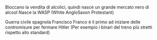 Bloccano la vendita di alcolici, quindi nasce un grande mercato nero di alcool
Nasce la WASP (White AngloSaxon Protestant)

Guerra civile spagnola
Francisco Franco è il primo ad iniziare delle contromisure per fermare Hitler (Per esempio i binari del treno più stretti rispetto allo standard)

